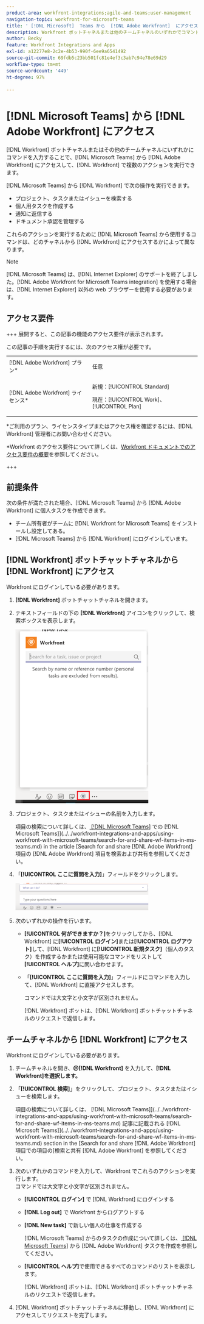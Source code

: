 ```yaml
---
product-area: workfront-integrations;agile-and-teams;user-management
navigation-topic: workfront-for-microsoft-teams
title: ' [!DNL Microsoft]  Teams から  [!DNL Adobe Workfront]  にアクセス'
description: Workfront ボットチャネルまたは他のチームチャネルのいずれかでコマンドを入力することで、 [!DNL Microsoft Teams]  から  [!DNL Adobe Workfront]  にアクセスして、 [!DNL Workfront]  で複数のアクションを実行できます。
author: Becky
feature: Workfront Integrations and Apps
exl-id: a12277e8-2c2e-4b53-990f-6ee9a6541492
source-git-commit: 69fdb5c23bb501fc81e4ef3c3ab7c94e78e69d29
workflow-type: tm+mt
source-wordcount: '449'
ht-degree: 97%

---
```


# [!DNL Microsoft Teams] から [!DNL Adobe Workfront] にアクセス

<!--Audited: 01/2024-->

<!--

>[!NOTE]
>
>As of July 1, 2025, Microsoft will remove support for the Classic Teams desktop app. As a result, the Workfront integration with Microsoft Teams will not be supported after the Classic Teams desktop app is no longer available.

-->

[!DNL Workfront] ボットチャネルまたはその他のチームチャネルにいずれかにコマンドを入力することで、[!DNL Microsoft Teams] から [!DNL Adobe Workfront] にアクセスして、[!DNL Workfront] で複数のアクションを実行できます。

[!DNL Microsoft Teams] から [!DNL Workfront] で次の操作を実行できます。

* プロジェクト、タスクまたはイシューを検索する
* 個人用タスクを作成する
* 通知に返信する
* ドキュメント承認を管理する

これらのアクションを実行するために [!DNL Microsoft Teams] から使用するコマンドは、どのチャネルから [!DNL Workfront] にアクセスするかによって異なります。

>[!NOTE]
>
>[!DNL Microsoft Teams] は、[!DNL Internet Explorer] のサポートを終了しました。[!DNL Adobe Workfront for Microsoft Teams integration] を使用する場合は、[!DNL Internet Explorer] 以外の web ブラウザーを使用する必要があります。

## アクセス要件

+++ 展開すると、この記事の機能のアクセス要件が表示されます。

この記事の手順を実行するには、次のアクセス権が必要です。

<table style="table-layout:auto"> 
 <col> 
 <col> 
 <tbody> 
  <tr> 
   <td role="rowheader">[!DNL Adobe Workfront] プラン*</td> 
   <td> <p>任意</p> </td> 
  </tr> 
  <tr> 
   <td role="rowheader">[!DNL Adobe Workfront] ライセンス*</td> 
   <td> <p>新規：[!UICONTROL Standard]</p>
   <p>現在：[!UICONTROL Work]、[!UICONTROL Plan]</p> </td> 
  </tr> 
 </tbody> 
</table>

*ご利用のプラン、ライセンスタイプまたはアクセス権を確認するには、[!DNL Workfront] 管理者にお問い合わせください。

*Workfront のアクセス要件について詳しくは、[Workfront ドキュメントでのアクセス要件の概要](/help/quicksilver/administration-and-setup/add-users/access-levels-and-object-permissions/access-level-requirements-in-documentation.md)を参照してください。

+++

## 前提条件

次の条件が満たされた場合、[!DNL Microsoft Teams] から [!DNL Adobe Workfront] に個人タスクを作成できます。

* チーム所有者がチームに [!DNL Workfront for Microsoft Teams] をインストールし設定してある。
* [!DNL Microsoft Teams] から [!DNL Workfront] にログインしています。

## [!DNL Workfront] ボットチャットチャネルから [!DNL Workfront] にアクセス

Workfront にログインしている必要があります。

1. **[!DNL Workfront]** ボットチャットチャネルを開きます。
1. テキストフィールドの下の **[!DNL Workfront]** アイコンをクリックして、検索ボックスを表示します。

   ![teams_search_box_in_the_bot_channel.PNG](assets/teams-search-box-in-the-bot-channel-350x456.png)

1. プロジェクト、タスクまたはイシューの名前を入力します。

   項目の検索について詳しくは、[ [!DNL Microsoft Teams]](../../workfront-integrations-and-apps/using-workfront-with-microsoft-teams/search-for-and-share-wf-items-in-ms-teams.md) での  [!DNL Microsoft Teams]](../../workfront-integrations-and-apps/using-workfront-with-microsoft-teams/search-for-and-share-wf-items-in-ms-teams.md) in the article [Search for and share [!DNL Adobe Workfront]  項目の  [!DNL Adobe Workfront]  項目を検索および共有を参照してください。

1. 「**[!UICONTROL ここに質問を入力]**」フィールドをクリックします。

   ![ms_teams_type_your_questions_here_and_what_can_I_do_fields.png](assets/ms-teams-type-your-questions-here-and-what-can-i-do-fields-350x71.png)

1. 次のいずれかの操作を行います。

   * **[!UICONTROL 何ができますか？]**&#x200B;をクリックしてから、[!DNL Workfront] に&#x200B;**[!UICONTROL ログイン]**&#x200B;または&#x200B;**[!UICONTROL ログアウト]**&#x200B;して、[!DNL Workfront] に&#x200B;**[!UICONTROL 新規タスク]**（個人のタスク）を作成するかまたは使用可能なコマンドをリストして&#x200B;**[!UICONTROL ヘルプ]**&#x200B;に問い合わせます。

   * 「**[!UICONTROL ここに質問を入力]**」フィールドにコマンドを入力して、[!DNL Workfront] に直接アクセスします。

     コマンドでは大文字と小文字が区別されません。

     [!DNL Workfront] ボットは、[!DNL Workfront] ボットチャットチャネルのリクエストで返信します。

## チームチャネルから [!DNL Workfront] にアクセス

Workfront にログインしている必要があります。

1. チームチャネルを開き、**@[!DNL Workfront]** を入力して、**[!DNL Workfront]を選択します。**

1. 「**[!UICONTROL 検索]**」をクリックして、プロジェクト、タスクまたはイシューを検索します。

   項目の検索について詳しくは、 [!DNL Microsoft Teams]](../../workfront-integrations-and-apps/using-workfront-with-microsoft-teams/search-for-and-share-wf-items-in-ms-teams.md) 記事に記載される  [!DNL Microsoft Teams]](../../workfront-integrations-and-apps/using-workfront-with-microsoft-teams/search-for-and-share-wf-items-in-ms-teams.md) section in the [Search for and share [!DNL Adobe Workfront]  項目での項目の[検索と共有 [!DNL Adobe Workfront] を参照してください。

1. 次のいずれかのコマンドを入力して、Workfront でこれらのアクションを実行します。\
   コマンドでは大文字と小文字が区別されません。

   * **[!UICONTROL ログイン]** で [!DNL Workfront] にログインする
   * **[!DNL Log out]** で Workfront からログアウトする
   * **[!DNL New task]** で新しい個人の仕事を作成する

     [!DNL Microsoft Teams] からのタスクの作成について詳しくは、[ [!DNL Microsoft Teams]](../../workfront-integrations-and-apps/using-workfront-with-microsoft-teams/create-workfront-tasks-from-ms-teams.md) から  [!DNL Adobe Workfront]  タスクを作成を参照してください。

   * **[!UICONTROL ヘルプ]**&#x200B;で使用できるすべてのコマンドのリストを表示します。

     [!DNL Workfront] ボットは、[!DNL Workfront] ボットチャットチャネルのリクエストで返信します。

1. [!DNL Workfront] ボットチャットチャネルに移動し、[!DNL Workfront] にアクセスしてリクエストを完了します。
